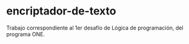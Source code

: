 # encriptador-de-texto
Trabajo correspondiente al 1er desafío de Lógica de programación, del programa ONE. 
